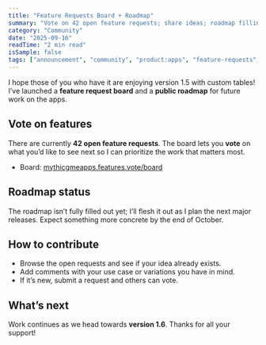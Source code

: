 ```yaml
---
title: "Feature Requests Board + Roadmap"
summary: "Vote on 42 open feature requests; share ideas; roadmap filling in by end of October"
category: "Community"
date: "2025-09-16"
readTime: "2 min read"
isSample: false
tags: ["announcement", "community", "product:apps", "feature-requests", "roadmap", "feedback"]
---
```


I hope those of you who have it are enjoying version 1.5 with custom tables! I’ve launched a **feature request board** and a **public roadmap** for future work on the apps.

## Vote on features

There are currently **42 open feature requests**. The board lets you **vote** on what you’d like to see next so I can prioritize the work that matters most.

- Board: [mythicgmeapps.features.vote/board](https://mythicgmeapps.features.vote/board)

## Roadmap status

The roadmap isn’t fully filled out yet; I’ll flesh it out as I plan the next major releases. Expect something more concrete by the end of October.

## How to contribute

- Browse the open requests and see if your idea already exists.
- Add comments with your use case or variations you have in mind.
- If it’s new, submit a request and others can vote.

## What’s next

Work continues as we head towards **version 1.6**. Thanks for all your support!
